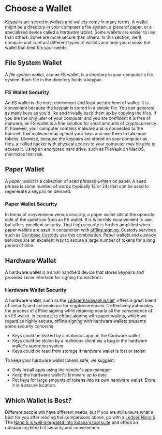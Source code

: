 # Choose a Wallet

Keypairs are stored in *wallets* and wallets come in many forms. A wallet might
be a directory in your computer's file system, a piece of paper, or a
specialized device called a *hardware wallet*. Some wallets are easier to use
than others.  Some are more secure than others. In this section, we'll compare
and contrast different types of wallets and help you choose the wallet that
best fits your needs.

## File System Wallet

A *file system wallet*, aka an FS wallet, is a directory in your computer's
file system. Each file in the directory holds a keypair.

### FS Wallet Security

An FS wallet is the most convenient and least secure form of wallet. It is
convenient because the keypair is stored in a simple file. You can generate as
many keys as you'd like and trivially back them up by copying the files. If you
are the only user of your computer and you are confident it is free of malware,
an FS wallet is a fine solution for small amounts of cryptocurrency. If,
however, your computer contains malware and is connected to the Internet, that
malware may upload your keys and use them to take your tokens. Likewise,
because the keypairs are stored on your computer as files, a skilled hacker
with physical access to your computer may be able to access it. Using an
encrypted hard drive, such as FileVault on MacOS, minimizes that risk.

## Paper Wallet

A *paper wallet* is a collection of *seed phrases* written on paper. A seed
phrase is some number of words (typically 12 or 24) that can be used to
regenerate a keypair on demand.

### Paper Wallet Security

In terms of convenience versus security, a paper wallet sits at the opposite
side of the spectrum from an FS wallet. It is is terribly inconvenient to use,
but offers excellent security. That high security is further amplified when
paper wallets are used in conjunction with [offline
signing](../offline-signing). Custody services such as [Coinbase
Custody](https://custody.coinbase.com/) use this combination.  Paper wallets
and custody services are an excellent way to secure a large number of tokens
for a long period of time.

## Hardware Wallet

A hardware wallet is a small handheld device that stores keypairs and provides
some interface for signing transactions.

### Hardware Wallet Security

A hardware wallet, such as the [Ledger hardware
wallet](https://www.ledger.com/), offers a great blend of security and
convenience for cryptocurrencies. It effectively automates the process of
offline signing while retaining nearly all the convenience of an FS wallet.
In contrast to offline signing with paper wallets, which we regard as highly
secure, offline signing with hardware wallets presents some security concerns:

* Keys could be leaked by a malicious app on the hardware wallet
* Keys could be stolen by a malicious client via a bug in the hardware wallet's
  operating system
* Keys could be read from storage if hardware wallet is lost or stolen

To keep your hardware wallet tokens safe, we suggest:

* Only install apps using the vendor's app manager
* Keep the hardware wallet's firmware up to date
* Put keys for large amounts of tokens into its own hardware wallet. Store it
  in a secure location.

## Which Wallet is Best?

Different people will have different needs, but if you are still unsure what's
best for you after reading the comparisons above, go with a [Ledger Nano
S](https://shop.ledger.com/products/ledger-nano-s). The [Nano S is
well-integrated into Solana's tool suite](../remote-wallet/ledger) and offers
an outstanding blend of security and conveinence.
